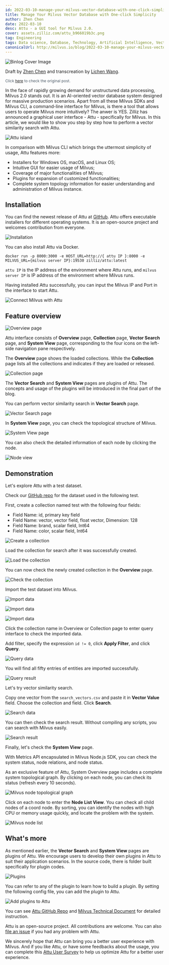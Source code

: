 ```yaml
---
id: 2022-03-10-manage-your-milvus-vector-database-with-one-click-simplicity.md
title: Manage Your Milvus Vector Database with One-click Simplicity
author: Zhen Chen
date: 2022-03-10
desc: Attu - a GUI tool for Milvus 2.0.
cover: assets.zilliz.com/attu_b966019b3c.png
tag: Engineering
tags: Data science, Database, Technology, Artificial Intelligence, Vector Management
canonicalUrl: http://milvus.io/blog/2022-03-10-manage-your-milvus-vector-database-with-one-click-simplicity.md
---
```


![Binlog Cover Image](https://assets.zilliz.com/attu_b966019b3c.png "Attu - a GUI tool for Milvus 2.0")

Draft by [Zhen Chen](https://github.com/czhen-zilliz) and transcreation by [Lichen Wang](https://github.com/LocoRichard).

<p style="font-size: 12px;color: #4c5a67">Click <a href="https://zilliz.com/blog/manage-your-milvus-vector-database-with-one-click-simplicity">here</a> to check the original post.</p> 

In the face of rapidly growing demand for unstructured data processing, Milvus 2.0 stands out. It is an AI-oriented vector database system designed for massive production scenarios. Apart from all these Milvus SDKs and Milvus CLI, a command-line interface for Milvus, is there a tool that allows users to operate Milvus more intuitively? The anwer is YES. Zilliz has announced a graphical user interface - Attu - specifically for Milvus. In this article, we would like to show you step by step how to perform a vector similarity search with Attu.

![Attu island](https://assets.zilliz.com/map_aa1cda30d4.png "Attu (/ ˈætu /) is an island on the west edge of Aleutian Islands. This uninhabited realm symbolizes an adventurous spirit.")

In comparison with Milvus CLI which brings the uttermost simplicity of usage, Attu features more:
- Installers for Windows OS, macOS, and Linux OS;
- Intuitive GUI for easier usage of Milvus;
- Coverage of major functionalities of Milvus;
- Plugins for expansion of customized functionalities;
- Complete system topology information for easier understanding and administration of Milvus instance.

## Installation

You can find the newest release of Attu at [GitHub](https://github.com/zilliztech/attu/releases). Attu offers executable installers for different operating systems. It is an open-source project and welcomes contribution from everyone.

![Installation](https://assets.zilliz.com/installation_bbe62873af.png "Attu installers and source code.")

You can also install Attu via Docker.

```shell
docker run -p 8000:3000 -e HOST_URL=http://{ attu IP }:8000 -e MILVUS_URL={milvus server IP}:19530 zilliz/attu:latest
```

`attu IP` is the IP address of the environment where Attu runs, and `milvus server IP` is IP address of the environment where Milvus runs.

Having installed Attu successfully, you can input the Milvus IP and Port in the interface to start Attu.

![Connect Milvus with Attu](https://assets.zilliz.com/connect_1fde46d9d5.png "Connect Milvus with Attu")

## Feature overview

![Overview page](https://assets.zilliz.com/overview_591e230514.png "Attu Overview page")

Attu interface consists of **Overview** page, **Collection** page, **Vector Search** page, and **System View** page, corresponding to the four icons on the left-side navigation pane respectively.

The **Overview** page shows the loaded collections. While the **Collection** page lists all the collections and indicates if they are loaded or released.

![Collection page](https://assets.zilliz.com/collection_42656fe308.png "Attu Collection page")

The **Vector Search** and **System View** pages are plugins of Attu. The concepts and usage of the plugins will be introduced in the final part of the blog.

You can perform vector similarity search in **Vector Search** page.

![Vector Search page](https://assets.zilliz.com/vector_search_be7365687c.png "Attu Vector Search page")

In **System View** page, you can check the topological structure of Milvus.

![System View page](https://assets.zilliz.com/system_view_e1df15023d.png "Attu System View page")

You can also check the detailed information of each node by clicking the node.

![Node view](https://assets.zilliz.com/node_view_5bbc25f9b2.png "Attu Node view page")

## Demonstration

Let's explore Attu with a test dataset.

Check our [GitHub repo](https://github.com/zilliztech/attu/tree/main/examples) for the dataset used in the following test.

First, create a collection named test with the following four fields:
- Field Name: id, primary key field
- Field Name: vector, vector field, float vector, Dimension: 128
- Field Name: brand, scalar field, Int64
- Field Name: color, scalar field, Int64

![Create a collection](https://assets.zilliz.com/create_collection_95dfa15354.png "Create a collection with Attu")

Load the collection for search after it was successfully created.

![Load the collection](https://assets.zilliz.com/load_collection_fec39171df.png "Load the collection with Attu")

You can now check the newly created collection in the **Overview** page.

![Check the collection](https://assets.zilliz.com/check_collection_163b05477e.png "Check the collection with Attu")

Import the test dataset into Milvus.

![Import data](https://assets.zilliz.com/import_data_1_f73d71be85.png "Import data with Attu")

![Import data](https://assets.zilliz.com/import_data_2_4b3c3c3c25.png "Import data with Attu")

![Import data](https://assets.zilliz.com/import_data_3_0def4e8550.png "Import data with Attu")

Click the collection name in Overview or Collection page to enter query interface to check the imported data.

Add filter, specify the expression `id != 0`, click **Apply Filter**, and click **Query**.

![Query data](https://assets.zilliz.com/query_data_24d9f71ccc.png "Query data with Attu")

You will find all fifty entries of entities are imported successfully.

![Query result](https://assets.zilliz.com/query_result_bcbbd17084.png "Query result")

Let's try vector similarity search.

Copy one vector from the `search_vectors.csv` and paste it in **Vector Value** field. Choose the collection and field. Click **Search**.

![Search data](https://assets.zilliz.com/search_data_5af3a1db53.png "Search data with Attu")

You can then check the search result. Without compiling any scripts, you can search with Milvus easily.

![Search result](https://assets.zilliz.com/search_result_961886efab.png "Search result")

Finally, let's check the **System View** page.

With Metrics API encapsulated in Milvus Node.js SDK, you can check the system status, node relations, and node status.

As an exclusive feature of Attu, System Overview page includes a complete system topological graph. By clicking on each node, you can check its status (refresh every 10 seconds).

![Milvus node topological graph](https://assets.zilliz.com/topological_graph_d0c5c17586.png "Milvus node topological graph in Attu")

Click on each node to enter the **Node List View**. You can check all child nodes of a coord node. By sorting, you can identify the nodes with high CPU or memory usage quickly, and locate the problem with the system.

![Milvus node list](https://assets.zilliz.com/node_list_64fc610a8d.png "Milvus node list")

## What's more

As mentioned earlier, the **Vector Search** and **System View** pages are plugins of Attu. We encourage users to develop their own plugins in Attu to suit their application scenarios. In the source code, there is folder built specifically for plugin codes.

![Plugins](https://assets.zilliz.com/plugins_a2d98e4e5b.png "Vector Search and System View pages are plugins of Attu")

You can refer to any of the plugin to learn how to build a plugin. By setting the following config file, you can add the plugin to Attu.

![Add plugins to Attu](https://assets.zilliz.com/add_plugins_e3ef53cc0d.png "Add plugins to Attu")

You can see [Attu GitHub Repo](https://github.com/zilliztech/attu/tree/main/doc) and [Milvus Technical Document](https://milvus.io/docs/v2.0.0/attu.md) for detailed instruction.

Attu is an open-source project. All contributions are welcome. You can also [file an issue](https://github.com/zilliztech/attu/issues) if you had any problem with Attu.

We sincerely hope that Attu can bring you a better user experience with Milvus. And if you like Attu, or have some feedbacks about the usage, you can complete this [Attu User Survey](https://wenjuan.feishu.cn/m/cfm?t=suw4QnODU1ui-ok7r) to help us optimize Attu for a better user experience.
